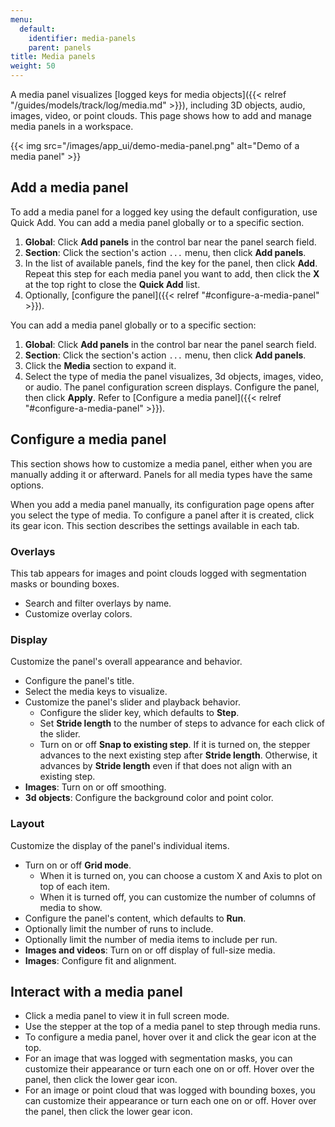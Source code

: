 ```yaml
---
menu:
  default:
    identifier: media-panels
    parent: panels
title: Media panels
weight: 50
---
```


A media panel visualizes [logged keys for media objects]({{< relref "/guides/models/track/log/media.md" >}}), including 3D objects, audio, images, video, or point clouds. This page shows how to add and manage media panels in a workspace.

{{< img src="/images/app_ui/demo-media-panel.png" alt="Demo of a media panel" >}}

## Add a media panel
To add a media panel for a logged key using the default configuration, use Quick Add. You can add a media panel globally or to a specific section.

1. **Global**: Click **Add panels** in the control bar near the panel search field.
1. **Section**: Click the section's action `...` menu, then click **Add panels**.
1. In the list of available panels, find the key for the panel, then click **Add**. Repeat this step for each media panel you want to add, then click the **X** at the top right to close the **Quick Add** list.
1. Optionally, [configure the panel]({{< relref "#configure-a-media-panel" >}}).

You can add a media panel globally or to a specific section:
1. **Global**: Click **Add panels** in the control bar near the panel search field.
1. **Section**: Click the section's action `...` menu, then click **Add panels**.
1. Click the **Media** section to expand it.
1. Select the type of media the panel visualizes, 3d objects, images, video, or audio. The panel configuration screen displays. Configure the panel, then click **Apply**. Refer to [Configure a media panel]({{< relref "#configure-a-media-panel" >}}).

## Configure a media panel
This section shows how to customize a media panel, either when you are manually adding it or afterward. Panels for all media types have the same options.

When you add a media panel manually, its configuration page opens after you select the type of media. To configure a panel after it is created, click its gear icon. This section describes the settings available in each tab.

### Overlays
This tab appears for images and point clouds logged with segmentation masks or bounding boxes.
- Search and filter overlays by name.
- Customize overlay colors.

### Display
Customize the panel's overall appearance and behavior.
- Configure the panel's title.
- Select the media keys to visualize.
- Customize the panel's slider and playback behavior.
  - Configure the slider key, which defaults to **Step**.
  - Set **Stride length** to the number of steps to advance for each click of the slider.
  - Turn on or off **Snap to existing step**. If it is turned on, the stepper advances to the next existing step after **Stride length**. Otherwise, it advances by **Stride length** even if that does not align with an existing step.
- **Images**: Turn on or off smoothing.
- **3d objects**: Configure the background color and point color.

### Layout
Customize the display of the panel's individual items.
- Turn on or off **Grid mode**.
  - When it is turned on, you can choose a custom X and Axis to plot on top of each item.
  - When it is turned off, you can customize the number of columns of media to show.
- Configure the panel's content, which defaults to **Run**.
- Optionally limit the number of runs to include.
- Optionally limit the number of media items to include per run.
- **Images and videos**: Turn on or off display of full-size media.
- **Images**: Configure fit and alignment.

## Interact with a media panel
- Click a media panel to view it in full screen mode.
- Use the stepper at the top of a media panel to step through media runs.
- To configure a media panel, hover over it and click the gear icon at the top.
- For an image that was logged with segmentation masks, you can customize their appearance or turn each one on or off. Hover over the panel, then click the lower gear icon.
- For an image or point cloud that was logged with bounding boxes, you can customize their appearance or turn each one on or off. Hover over the panel, then click the lower gear icon.
